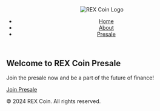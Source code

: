 <!DOCTYPE html>
<html lang="en">
<head>
    <meta charset="UTF-8">
    <meta name="viewport" content="width=device-width, initial-scale=1.0">
    <title>REX Coin Presale</title>
    <link rel="stylesheet" href="css/styles.css">
</head>
<body>
    <header>
        <div class="container">
            <img src="img/logo.png" alt="REX Coin Logo" class="logo">
            <nav>
                <ul>
                    <li><a href="index.html">Home</a></li>
                    <li><a href="about.html">About</a></li>
                    <li><a href="presale.html">Presale</a></li>
                </ul>
            </nav>
        </div>
    </header>
    <main>
        <section class="hero">
            <div class="container">
                <h1>Welcome to REX Coin Presale</h1>
                <p>Join the presale now and be a part of the future of finance!</p>
                <a href="presale.html" class="btn">Join Presale</a>
            </div>
        </section>
    </main>
    <footer>
        <div class="container">
            <p>&copy; 2024 REX Coin. All rights reserved.</p>
        </div>
    </footer>
    <script src="js/main.js"></script>
</body>
</html>
